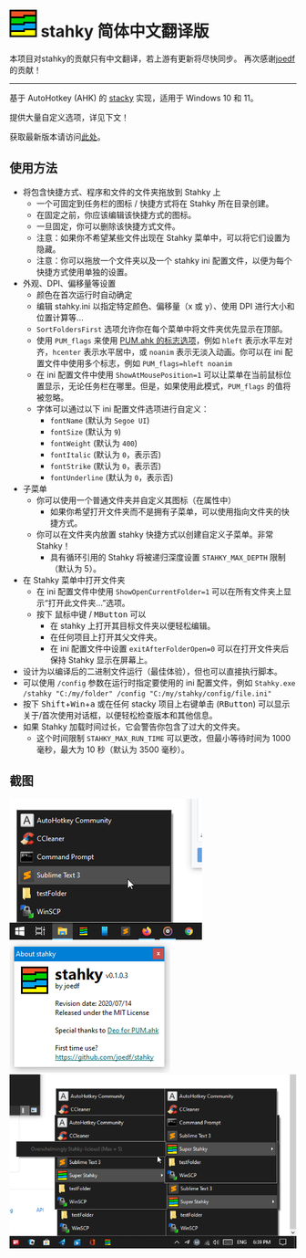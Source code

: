 # ![*](res/app48.png) stahky 简体中文翻译版

本项目对stahky的贡献只有中文翻译，若上游有更新将尽快同步。
再次感谢[joedf](https://github.com/joedf)的贡献！

-----------------------------------------------------------------------------

基于 AutoHotkey (AHK) 的 [stacky](https://github.com/pawelt/stacky) 实现，适用于 Windows 10 和 11。
  
提供大量自定义选项，详见下文！

获取最新版本请访问[此处](https://github.com/joedf/stahky/releases)。

## 使用方法
- 将包含快捷方式、程序和文件的文件夹拖放到 Stahky 上
  - 一个可固定到任务栏的图标 / 快捷方式将在 Stahky 所在目录创建。
  - 在固定之前，你应该编辑该快捷方式的图标。
  - 一旦固定，你可以删除该快捷方式文件。
  - 注意：如果你不希望某些文件出现在 Stahky 菜单中，可以将它们设置为隐藏。
  - 注意：你可以拖放一个文件夹以及一个 stahky ini 配置文件，以便为每个快捷方式使用单独的设置。
- 外观、DPI、偏移量等设置
  - 颜色在首次运行时自动确定
  - 编辑 stahky.ini 以指定特定颜色、偏移量（x 或 y）、使用 DPI 进行大小和位置计算等...
  - `SortFoldersFirst` 选项允许你在每个菜单中将文件夹优先显示在顶部。
  - 使用 `PUM_flags` 来使用 [PUM.ahk 的标志选项](res/docs/PUM_documentation.pdf)，例如 `hleft` 表示水平左对齐，`hcenter` 表示水平居中，或 `noanim` 表示无淡入动画。你可以在 ini 配置文件中使用多个标志，例如 `PUM_flags=hleft noanim`
  - 在 ini 配置文件中使用 `ShowAtMousePosition=1` 可以让菜单在当前鼠标位置显示，无论任务栏在哪里。但是，如果使用此模式，`PUM_flags` 的值将被忽略。
  - 字体可以通过以下 ini 配置文件选项进行自定义：
      - `fontName` (默认为 `Segoe UI`)
      - `fontSize` (默认为 `9`)
      - `fontWeight` (默认为 `400`)
      - `fontItalic` (默认为 `0`，表示否)
      - `fontStrike` (默认为 `0`，表示否)
      - `fontUnderline` (默认为 `0`，表示否)
- 子菜单
  - 你可以使用一个普通文件夹并自定义其图标（在属性中）
    - 如果你希望打开文件夹而不是拥有子菜单，可以使用指向文件夹的快捷方式。
  - 你可以在文件夹内放置 stahky 快捷方式以创建自定义子菜单。非常 Stahky！
    - 具有循环引用的 Stahky 将被递归深度设置 `STAHKY_MAX_DEPTH` 限制（默认为 5）。
- 在 Stahky 菜单中打开文件夹
  - 在 ini 配置文件中使用 `ShowOpenCurrentFolder=1` 可以在所有文件夹上显示“打开此文件夹...”选项。
  - 按下 <kbd>鼠标中键</kbd> / <kbd>MButton</kbd> 可以
    - 在 stahky 上打开其目标文件夹以便轻松编辑。
    - 在任何项目上打开其父文件夹。
    - 在 ini 配置文件中设置 `exitAfterFolderOpen=0` 可以在打开文件夹后保持 Stahky 显示在屏幕上。
- 设计为以编译后的二进制文件运行（最佳体验），但也可以直接执行脚本。
- 可以使用 `/config` 参数在运行时指定要使用的 ini 配置文件，例如 `Stahky.exe /stahky "C:/my/folder" /config "C:/my/stahky/config/file.ini"`
- 按下 <kbd>Shift</kbd>+<kbd>Win</kbd>+<kbd>a</kbd> 或在任何 stacky 项目上右键单击 (<kbd>RButton</kbd>) 可以显示关于/首次使用对话框，以便轻松检查版本和其他信息。
- 如果 Stahky 加载时间过长，它会警告你包含了过大的文件夹。
  - 这个时间限制 `STAHKY_MAX_RUN_TIME` 可以更改，但最小等待时间为 1000 毫秒，最大为 10 秒（默认为 3500 毫秒）。

## 截图
![screenshot1](res/screenshots/s1.png)
![about_dialog](res/screenshots/s3.png)
![screenshot2](res/screenshots/s2.png)
